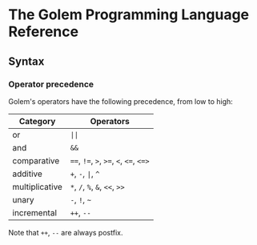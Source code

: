# The Golem Programming Language Reference

## Syntax

### Operator precedence

Golem's operators have the following precedence, from low to high:

| Category       | Operators     |
| -------------  | ------------- |
| or             | <code>&#124;&#124;</code>  |
| and            | `&&`  |
| comparative    | `==`, `!=`, `>`, `>=`, `<`, `<=`, `<=>` |
| additive       | `+`, `-`, <code>&#124;</code>, `^` |
| multiplicative | `*`, `/`, `%`, `&`, `<<`, `>>` |
| unary          | `-`, `!`, `~` |
| incremental    | `++`, `--`  |

Note that `++`, `--` are always postfix.
